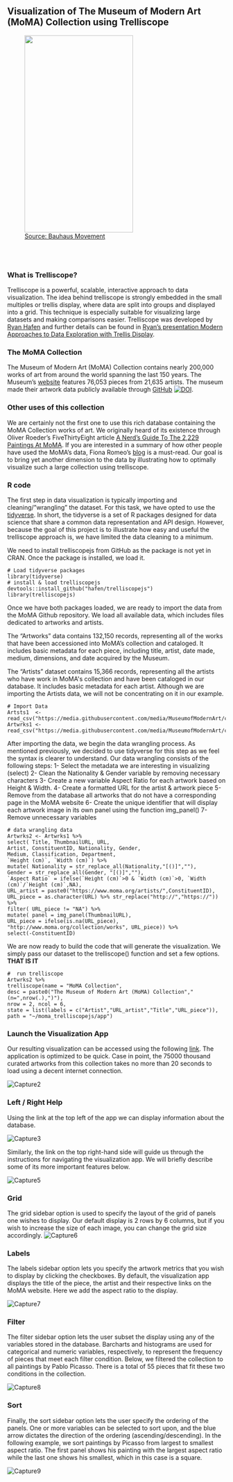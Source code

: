## Visualization of The Museum of Modern Art (MoMA) Collection using Trelliscope

<figure>
<img src="https://github.com/agstn/moma_trelliscopejs/blob/master/img/DOjIQBeX0AE3iuh.jpg" 
align="center" height="454" width="250" >
<figcaption>  
<a href="https://twitter.com/BauhausMovement/status/930213508041592833"> Source: Bauhaus Movement</a> 
</figcaption>
</figure>
<br><br>

### What is Trelliscope?
Trelliscope is a powerful, scalable, interactive approach to data visualization. The idea behind trelliscope is strongly embedded in the small multiples or trellis display, where data are split into groups and displayed into a grid. This technique is especially suitable for visualizing large datasets and making comparisons easier. Trelliscope was developed by  [Ryan Hafen](http://ryanhafen.com/) and further details can be found in [Ryan’s presentation Modern Approaches to Data Exploration with Trellis Display](http://slides.com/hafen/trelliscopejs).

### The MoMA Collection
The Museum of Modern Art (MoMA) Collection contains nearly 200,000 works of art from around the world spanning the last 150 years. The Museum’s [website](https://www.moma.org/collection/) features 76,053 pieces from 21,635 artists. The museum made their artwork data publicly available through [GitHub]( https://github.com/MuseumofModernArt/collection) [![DOI](https://zenodo.org/badge/doi/10.5281/zenodo.1069127.svg)](http://dx.doi.org/10.5281/zenodo.1069127).

### Other uses of this collection
We are certainly not the first one to use this rich database containing the MoMA Collection works of art. We originally heard of its existence through Oliver Roeder’s FiveThirtyEight article [A Nerd’s Guide To The 2,229 Paintings At MoMA]( https://fivethirtyeight.com/features/a-nerds-guide-to-the-2229-paintings-at-moma/).  If you are interested in a summary of how other people have used the MoMA’s data, Fiona Romeo’s [blog](https://medium.com/@foe/here-s-a-roundup-of-how-people-have-used-our-data-so-far-80862e4ce220) is a must-read. Our goal is to bring yet another dimension to the data by illustrating how to optimally visualize such a large collection using trelliscope.

### R code
The first step in data visualization is typically importing and cleaning/”wrangling” the dataset. For this task, we have opted to use the [tidyverse](https://www.tidyverse.org/). In short, the tidyverse is a set of R packages designed for data science that share a common data representation and API design. However, because the goal of this project is to illustrate how easy and useful the trelliscope approach is, we have limited the data cleaning to a minimum.

We need to install trelliscopejs from GitHub as the package is not yet in CRAN. Once the package is installed, we load it.

```
# Load tidyverse packages
library(tidyverse)
# install & load trelliscopejs  
devtools::install_github("hafen/trelliscopejs")
library(trelliscopejs)
```

Once we have both packages loaded, we are ready to import the data from the MoMA Github repository. We load all available data, which includes files dedicated to artworks and artists.

The “Artworks” data contains 132,150 records, representing all of the works that have been accessioned into MoMA’s collection and cataloged. It includes basic metadata for each piece, including title, artist, date made, medium, dimensions, and date acquired by the Museum.

The “Artists” dataset contains 15,366 records, representing all the artists who have work in MoMA's collection and have been cataloged in our database. It includes basic metadata for each artist. Although we are importing the Artists data, we will not be concentrating on it in our example.

```
# Import Data
Artsts1  <- read_csv("https://media.githubusercontent.com/media/MuseumofModernArt/collection/master/Artists.csv")
Artwrks1 <- read_csv("https://media.githubusercontent.com/media/MuseumofModernArt/collection/master/Artworks.csv")
```

After importing the data, we begin the data wrangling process. As mentioned previously, we decided to use tidyverse for this step as we feel the syntax is clearer to understand.  Our data wrangling consists of the following steps: 
1- Select the metadata we are interesting in visualizing (select) 
2- Clean the Nationality & Gender variable by removing necessary characters 
3- Create a new variable Aspect Ratio for each artwork based on Height & Width. 
4- Create a formatted URL for the artist & artwork piece 
5- Remove from the database all artworks that do not have a corresponding page in the MoMA website 
6- Create the unique identifier that will display each artwork image in its own panel using the function img_panel() 
7- Remove unnecessary variables

```
# data wrangling data
Artwrks2 <- Artwrks1 %>% 
select( Title, ThumbnailURL, URL, 
Artist, ConstituentID, Nationality, Gender,
Medium, Classification, Department,
`Height (cm)`, `Width (cm)`) %>%
mutate( Nationality = str_replace_all(Nationality,"[()]",""),
Gender = str_replace_all(Gender, "[()]",""),
`Aspect Ratio` = ifelse(`Height (cm)`>0 & `Width (cm)`>0, `Width (cm)`/`Height (cm)`,NA),
URL_artist = paste0("https://www.moma.org/artists/",ConstituentID),
URL_piece = as.character(URL) %>% str_replace("http://","https://")) %>%
filter( URL_piece != "NA") %>%
mutate( panel = img_panel(ThumbnailURL),
URL_piece = ifelse(is.na(URL_piece), "http://www.moma.org/collection/works", URL_piece)) %>% 
select(-ConstituentID)
```

We are now ready to build the code that will generate the visualization. We simply pass our dataset to the trelliscope() function and set a few options. **THAT IS IT**

```
#  run trelliscope
Artwrks2 %>% 
trelliscope(name = "MoMA Collection",
desc = paste0("The Museum of Modern Art (MoMA) Collection"," (n=",nrow(.),")"),
nrow = 2, ncol = 6,
state = list(labels = c("Artist","URL_artist","Title","URL_piece")),
path = "~/moma_trelliscopejs/app")
```

### Launch the Visualization App
Our resulting visualization can be accessed using the following [link]( https://agstn.github.io/moma_trelliscopejs/app/). The application is optimized to be quick. Case in point, the 75000 thousand curated artworks from this collection takes no more than 20 seconds to load using a decent internet connection. 

![Capture2](img/FireShotCapture2agstn.github.io_moma_trelliscopejs_app.png)

### Left / Right Help
Using the link at the top left of the app we can display information about the database. 

![Capture3](img/FireShotCapture3agstn.github.io_moma_trelliscopejs_app.png)

Similarly, the link on the top right-hand side will guide us through the instructions for navigating the visualization app.  We will briefly describe some of its more important features below. 

![Capture5](img/FireShotCapture5agstn.github.io_moma_trelliscopejs_app_.png)

### Grid
The grid sidebar option is used to specify the layout of the grid of panels one wishes to display.  Our default display is 2 rows by 6 columns, but if you wish to increase the size of each image, you can change the grid size accordingly.
![Capture6](img/FireShotCapture6agstn.github.io_moma_trelliscopejs_app_.png)

### Labels
The labels sidebar option lets you specify the artwork metrics that you wish to display by clicking the checkboxes. By default, the visualization app displays the title of the piece, the artist and their respective links on the MoMA website. Here we add the aspect ratio to the display.

![Capture7](img/FireShotCapture7agstn.github.io_moma_trelliscopejs_app_.png)

### Filter
The filter sidebar option lets the user subset the display using any of the variables stored in the database. Barcharts and histograms are used for categorical and numeric variables, respectively, to represent the frequency of pieces that meet each filter condition. Below, we filtered the collection to all paintings by Pablo Picasso. There is a total of 55 pieces that fit these two conditions in the collection.

![Capture8](img/FireShotCapture8agstn.github.io_moma_trelliscopejs_app_.png)

### Sort
Finally, the sort sidebar option lets the user specify the ordering of the panels.  One or more variables can be selected to sort upon, and the blue arrow dictates the direction of the ordering (ascending/descending). In the following example, we sort paintings by Picasso from largest to smallest aspect ratio. The first panel shows his painting with the largest aspect ratio while the last one shows his smallest, which in this case is a square.

![Capture9](img/FireShotCapture9agstn.github.io_moma_trelliscopejs_app_.png)

